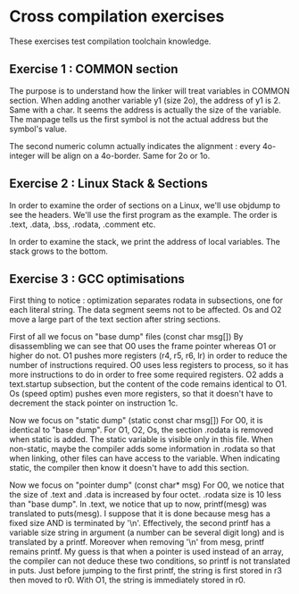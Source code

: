 # Cross compilation exercises

These exercises test compilation toolchain knowledge.

## Exercise 1 : COMMON section

The purpose is to understand how the linker will treat variables in COMMON section.
When adding another variable y1 (size 2o), the address of y1 is 2. Same with a char.
It seems the address is actually the size of the variable.
The manpage tells us the first symbol is not the actual address but the symbol's value.

The second numeric column actually indicates the alignment : every 4o-integer will be align on a 4o-border. Same for 2o or 1o.

## Exercise 2 : Linux Stack & Sections

In order to examine the order of sections on a Linux, we'll use objdump to see the headers. We'll use the first program as the example.
The order is .text, .data, .bss, .rodata, .comment etc.

In order to examine the stack, we print the address of local variables. The stack grows to the bottom.

## Exercise 3 : GCC optimisations

First thing to notice : optimization separates rodata in subsections, one for each literal string.
The data segment seems not to be affected.
Os and O2 move a large part of the text section after string sections.

First of all we focus on "base dump" files (const char msg[])
By disassembling we can see that O0 uses the frame pointer whereas O1 or higher do not. O1 pushes more registers (r4, r5, r6, lr) in order to reduce the number of instructions required. O0 uses less registers to process, so it has more instructions to do in order to free some required registers.
O2 adds a text.startup subsection, but the content of the code remains identical to O1.
Os (speed optim) pushes even more registers, so that it doesn't have to decrement the stack pointer on instruction 1c.

Now we focus on "static dump" (static const char msg[])
For O0, it is identical to "base dump".
For O1, O2, Os, the section .rodata is removed when static is added. The static variable is visible only in this file. When non-static, maybe the compiler adds some information in .rodata so that when linking, other files can have access to the variable.
When indicating static, the compiler then know it doesn't have to add this section.

Now we focus on "pointer dump" (const char\* msg)
For O0, we notice that the size of .text and .data is increased by four octet. .rodata size is 10 less than "base dump". In .text, we notice that up to now, printf(mesg) was translated to puts(mesg). I suppose that it is done because mesg has a fixed size AND is terminated by '\n'.
Effectively, the second printf has a variable size string in argument (a number can be several digit long) and is translated by a printf. Moreover when removing '\n' from mesg, printf remains printf.
My guess is that when a pointer is used instead of an array, the compiler can not deduce these two conditions, so printf is not translated in puts.
Just before jumping to the first printf, the string is first stored in r3 then moved to r0.
With O1, the string is immediately stored in r0.

